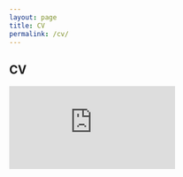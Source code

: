 ```yaml
---
layout: page
title: CV
permalink: /cv/
---
```


## CV

<embed src="https://ddceruti.github.io/images/cv_ceruti.pdf" type="application/pdf"/>
